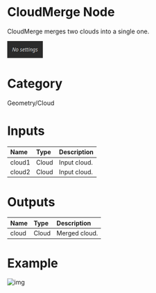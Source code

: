 
CloudMerge Node
===============


CloudMerge merges two clouds into a single one.



![img](../../images/nodes/CloudMerge_settings.png)


# Category


Geometry/Cloud
# Inputs

|Name|Type|Description|
| :--- | :--- | :--- |
|cloud1|Cloud|Input cloud.|
|cloud2|Cloud|Input cloud.|

# Outputs

|Name|Type|Description|
| :--- | :--- | :--- |
|cloud|Cloud|Merged cloud.|

# Example


![img](../../images/nodes/CloudMerge.png)

